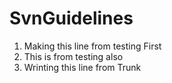 SvnGuidelines
=============
1. Making this line from testing First
3. This is from testing also
2. Wrinting this line from Trunk
